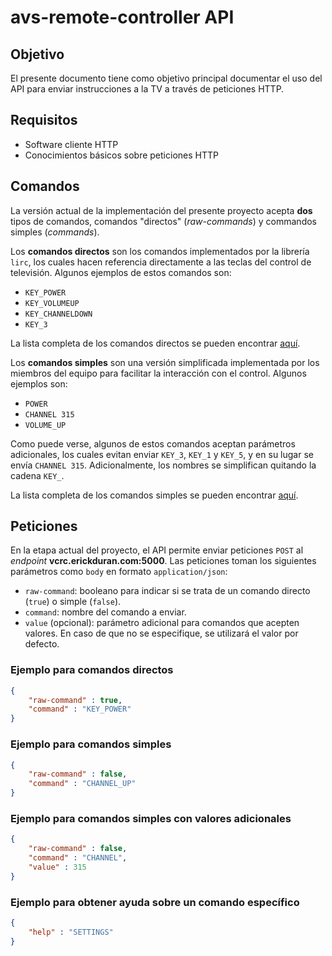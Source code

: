 # avs-remote-controller API

## Objetivo
El presente documento tiene como objetivo principal documentar el uso del API para enviar instrucciones a la TV a través de peticiones HTTP.


## Requisitos
- Software cliente HTTP
- Conocimientos básicos sobre peticiones HTTP

## Comandos
La versión actual de la implementación del presente proyecto acepta __dos__ tipos de comandos, comandos "directos" (_raw-commands_) y commandos simples (_commands_). 

Los __comandos directos__ son los comandos implementados por la librería `lirc`, los cuales hacen referencia directamente a las teclas del control de televisión. Algunos ejemplos de estos comandos son:
- `KEY_POWER`
- `KEY_VOLUMEUP`
- `KEY_CHANNELDOWN`
- `KEY_3`

La lista completa de los comandos directos se pueden encontrar [aquí](https://github.com/erickduran/avs-remote-controller/blob/master/remote-controller/resources/commands/raw-commands.yml).

Los __comandos simples__ son una versión simplificada implementada por los miembros del equipo para facilitar la interacción con el control. Algunos ejemplos son:
- `POWER`
- `CHANNEL 315`
- `VOLUME_UP`

Como puede verse, algunos de estos comandos aceptan parámetros adicionales, los cuales evitan enviar `KEY_3`, `KEY_1` y `KEY_5`, y en su lugar se envía `CHANNEL 315`. Adicionalmente, los nombres se simplifican quitando la cadena `KEY_`.

La lista completa de los comandos simples se pueden encontrar [aquí](https://github.com/erickduran/avs-remote-controller/blob/master/remote-controller/resources/commands/commands.yml).

## Peticiones
En la etapa actual del proyecto, el API permite enviar peticiones `POST` al _endpoint_ __vcrc.erickduran.com:5000__. Las peticiones toman los siguientes parámetros como `body` en formato `application/json`:
- `raw-command`: booleano para indicar si se trata de un comando directo (`true`) o simple (`false`).
- `command`: nombre del comando a enviar.
- `value` (opcional): parámetro adicional para comandos que acepten valores. En caso de que no se especifique, se utilizará el valor por defecto.

### Ejemplo para comandos directos

```json
{
	"raw-command" : true,
	"command" : "KEY_POWER"
}
```


### Ejemplo para comandos simples

```json
{
	"raw-command" : false,
	"command" : "CHANNEL_UP"
}
```

### Ejemplo para comandos simples con valores adicionales

```json
{
	"raw-command" : false,
	"command" : "CHANNEL",
	"value" : 315
}
```

### Ejemplo para obtener ayuda sobre un comando específico
```json
{
	"help" : "SETTINGS"
}
```